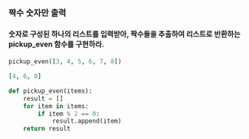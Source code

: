 ### 짝수 숫자만 출력
#### 숫자로 구성된 하나의 리스트를 입력받아, 짝수들을 추출하여 리스트로 반환하는 pickup_even 함수를 구현하라.
```python
pickup_even([3, 4, 5, 6, 7, 8])
```
```python
[4, 6, 8]
```
```python
def pickup_even(items):
    result = []
    for item in items:
        if item % 2 == 0:
            result.append(item)
    return result
```
